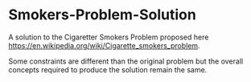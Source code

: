 # Smokers-Problem-Solution

A solution to the Cigaretter Smokers Problem proposed here https://en.wikipedia.org/wiki/Cigarette_smokers_problem.


Some constraints are different than the original problem but the overall concepts required to produce the solution remain the same.
